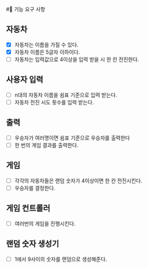 #🚀 기능 요구 사항

## 자동차
- [x] 자동차는 이름을 가질 수 있다.
- [x] 자동차 이름은 5글자 이하이다.
- [ ] 자동차는 입력값으로 4이상을 입력 받을 시 한 칸 전진한다.

## 사용자 입력
- [ ] n대의 자동차 이름을 쉼표 기준으로 입력 받는다.
- [ ] 자동차 전진 시도 횟수를 입력 받는다.

## 출력
- [ ] 우승자가 여러명이면 쉼표 기준으로 우승자를 출력한다
- [ ] 한 번의 게임 결과를 출력한다.

## 게임 
- [ ] 각각의 자동차들은 랜덤 숫자가 4이상이면 한 칸 전진시킨다.
- [ ] 우승자를 결정한다.

## 게임 컨트롤러
- [ ] 여러번의 게임을 진행시킨다.

## 랜덤 숫자 생성기
- [ ] 1에서 9사이의 숫자를 랜덤으로 생성해준다.


